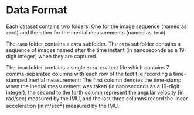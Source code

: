 # Data Format

Each dataset contains two folders: One for the image sequence (named as `cam0`) and the other for the inertial measurements (named as `imu0`).

<!-- The `cam0` folder contains a `data` subfolder and a `data.csv` text file. The `data` subfolder contains a sequence of images named after the time instant (in nanoseconds as a 19-digit integer) when they are captured, and the text file contains two comma-separated columns of which the first column is the time-stamp in nanoseconds as a 19-digit integer, and the second column is the filename of the corresponding image captured at that time instant. -->
The `cam0` folder contains a `data` subfolder. The `data` subfolder contains a sequence of images named after the time instant (in nanoseconds as a 19-digit integer) when they are captured.

The `imu0` folder contains a single `data.csv` text file which contains 7 comma-separated columns with each row of the text file recording a time-stamped inertial measurement: The first column denotes the time-stamp when the inertial measurement was taken (in nanoseconds as a 19-digit integer), the second to the forth column represent the angular velocity (in rad/sec) measured by the IMU, and the last three columns record the linear acceleration (in m/sec<sup>2</sup>) measured by the IMU.